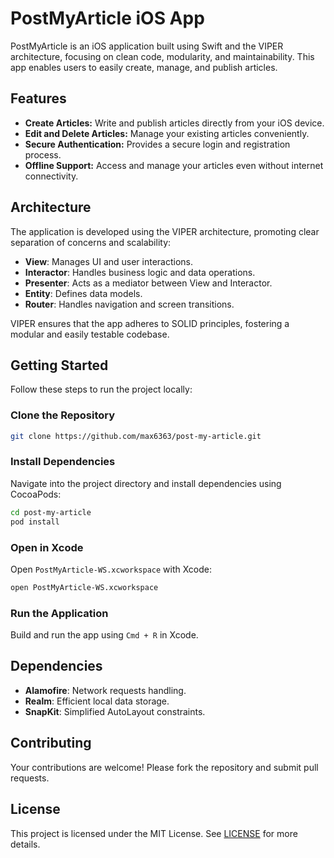 # PostMyArticle iOS App

PostMyArticle is an iOS application built using Swift and the VIPER architecture, focusing on clean code, modularity, and maintainability. This app enables users to easily create, manage, and publish articles.

## Features

- **Create Articles:** Write and publish articles directly from your iOS device.
- **Edit and Delete Articles:** Manage your existing articles conveniently.
- **Secure Authentication:** Provides a secure login and registration process.
- **Offline Support:** Access and manage your articles even without internet connectivity.

## Architecture

The application is developed using the VIPER architecture, promoting clear separation of concerns and scalability:

- **View**: Manages UI and user interactions.
- **Interactor**: Handles business logic and data operations.
- **Presenter**: Acts as a mediator between View and Interactor.
- **Entity**: Defines data models.
- **Router**: Handles navigation and screen transitions.

VIPER ensures that the app adheres to SOLID principles, fostering a modular and easily testable codebase.

## Getting Started

Follow these steps to run the project locally:

### Clone the Repository

```bash
git clone https://github.com/max6363/post-my-article.git
```

### Install Dependencies

Navigate into the project directory and install dependencies using CocoaPods:

```bash
cd post-my-article
pod install
```

### Open in Xcode

Open `PostMyArticle-WS.xcworkspace` with Xcode:

```bash
open PostMyArticle-WS.xcworkspace
```

### Run the Application

Build and run the app using `Cmd + R` in Xcode.

## Dependencies

- **Alamofire**: Network requests handling.
- **Realm**: Efficient local data storage.
- **SnapKit**: Simplified AutoLayout constraints.

## Contributing

Your contributions are welcome! Please fork the repository and submit pull requests.

## License

This project is licensed under the MIT License. See [LICENSE](LICENSE) for more details.

